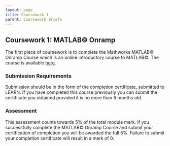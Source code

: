 ```yaml
---
layout: page
title: Coursework 1
parent: Coursework Briefs
---
```


## Coursework 1: MATLAB&copy; Onramp 

The first piece of coursework is to complete the Mathworks MATLAB&copy; Onramp Course which is an online introductory course to MATLAB&copy;. The course is available [here](https://uk.mathworks.com/learn/tutorials/matlab-onramp.html).

### Submission Requirements

Submission should be in the form of the completion certificate, submitted to LEARN.  If you have completed this course previously you can submit the certificate you obtained provided it is no more than 6 months old.

### Assessment

This assessment counts towards 5% of the total module mark.  If you successfully complete the MATLAB&copy; Onramp Course and submit your certification of completion you will be awarded the full 5%.  Failure to submit your completion certificate will result in a mark of 0.